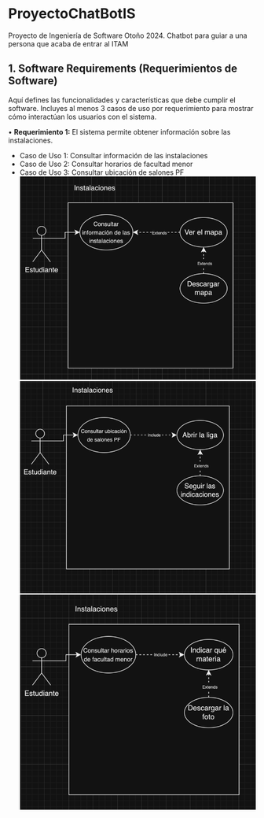 # ProyectoChatBotIS
Proyecto de Ingeniería de Software Otoño 2024. Chatbot para guiar a una persona que acaba de entrar al ITAM

## 1. Software Requirements (Requerimientos de Software)
Aquí defines las funcionalidades y características que debe cumplir el software. Incluyes al menos 3 casos de uso por requerimiento para mostrar cómo interactúan los usuarios con el sistema.

•⁠ **Requerimiento 1:** El sistema permite obtener información sobre las instalaciones.
  - Caso de Uso 1: Consultar información de las instalaciones
  - Caso de Uso 2: Consultar horarios de facultad menor
  - Caso de Uso 3: Consultar ubicación de salones PF
![Imagen cu11](Instalaciones1.png)
![Imagen cu12](Instalaciones2.png)
![Imagen cu13](Instalaciones3.png)

